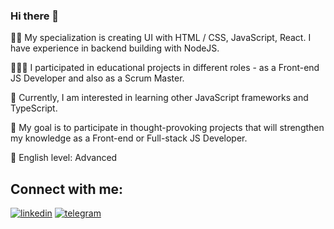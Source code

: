 ### Hi there 👋

✍🏼 My specialization is creating UI with HTML / CSS, JavaScript, React. I have experience in backend building with NodeJS.

👷🏼‍♂️ I participated in educational projects in different roles - as a Front-end JS Developer and also as a Scrum Master. 

🌱 Currently, I am interested in learning other JavaScript frameworks and TypeScript. 

🧠 My goal is to participate in thought-provoking projects that will strengthen my knowledge as a Front-end or Full-stack JS Developer.

👅 English level: Advanced


<h2 align="left">Connect with me:</h2>
<p align="left">
<a href="https://www.linkedin.com/in/andrewhrebenozhko/"><img src="https://img.shields.io/badge/Linkedin-blue?logo=linkedin&style=for-the-badge" alt="linkedin" title="Linkedin" /></a>
<a href="https://t.me/wolbu"><img src="https://img.shields.io/badge/Telegram-555?logo=telegram&style=for-the-badge" alt="telegram" title="Telegram" /></a>
</p>


<!--
**Wolbu/wolbu** is a ✨ _special_ ✨ repository because its `README.md` (this file) appears on your GitHub profile.

Here are some ideas to get you started:

- 🔭 I’m currently working on ...
 🌱 I’m currently learning React
- 👯 I’m looking to collaborate on ...
- 🤔 I’m looking for help with ...
- 💬 Ask me about ...
- 📫 How to reach me: ...
- 😄 Pronouns: ...
- ⚡ Fun fact: ...
-->
